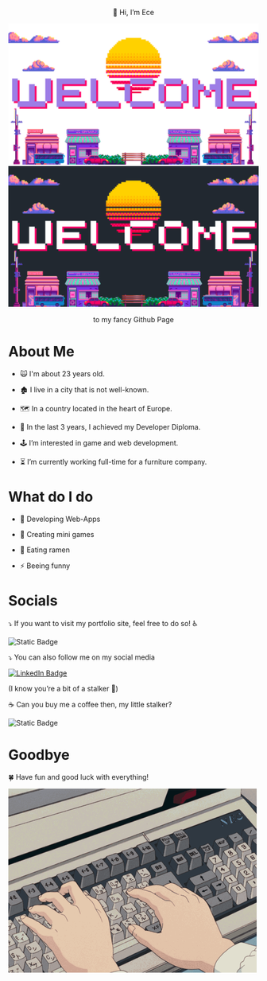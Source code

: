 
<p align="center">  
👋 Hi, I’m Ece
</p>

<img src="welcome-light.png#gh-light-mode-only"/>
<img src="welcome-dark.png#gh-dark-mode-only"/>



 <p align="center">  
to my fancy Github Page
</p>

# About  Me

- 🙀 I'm about 23 years old.

- 🏚️ I live in a city that is not well-known.

- 🗺️ In a country located in the heart of Europe.

- 📄 In the last 3 years, I achieved my Developer Diploma.

- 🕹️ I’m interested in game and web development.

- ⏳ I’m currently working full-time for a furniture company.


# What do I do
- 🌱 Developing Web-Apps

- 👾 Creating mini games

- 🍜 Eating ramen

- ⚡ Beeing funny


# Socials

⤵️ If you want to visit my portfolio site, feel free to do so! ♿️

![Static Badge](https://img.shields.io/badge/My%20Portfolio-%237A37E6?style=for-the-badge&logo=vuedotjs&logoSize=auto&link=https%3A%2F%2Fece-portfolio.de)

⤵️ You can also follow me on my social media

<a href="https://www.linkedin.com/in/eceoezmen/">
      <img src="https://img.shields.io/badge/LinkedIn-blue?style=for-the-badge&logo=linkedin&logoColor=white" alt="LinkedIn Badge"/>
</a>

(I know you’re a bit of a stalker 👀)

☕️ Can you buy me a coffee then, my little stalker?

![Static Badge](https://img.shields.io/badge/Buy%20me%20a%20coffe-%237A37E6?style=for-the-badge&logo=buymeacoffee&logoSize=auto&link=https%3A%2F%2Fbuymeacoffee.com%2Feceoez)


# Goodbye

🍀 Have fun and good luck with everything!

![alt text](typing.gif)
